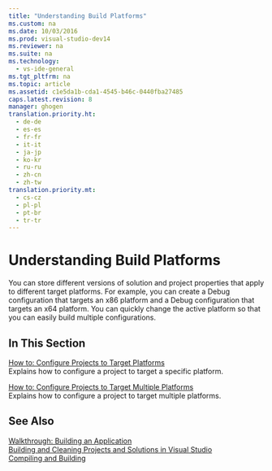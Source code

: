 ```yaml
---
title: "Understanding Build Platforms"
ms.custom: na
ms.date: 10/03/2016
ms.prod: visual-studio-dev14
ms.reviewer: na
ms.suite: na
ms.technology: 
  - vs-ide-general
ms.tgt_pltfrm: na
ms.topic: article
ms.assetid: c1e5da1b-cda1-4545-b46c-0440fba27485
caps.latest.revision: 8
manager: ghogen
translation.priority.ht: 
  - de-de
  - es-es
  - fr-fr
  - it-it
  - ja-jp
  - ko-kr
  - ru-ru
  - zh-cn
  - zh-tw
translation.priority.mt: 
  - cs-cz
  - pl-pl
  - pt-br
  - tr-tr
---
```

# Understanding Build Platforms
You can store different versions of solution and project properties that apply to different target platforms. For example, you can create a Debug configuration that targets an x86 platform and a Debug configuration that targets an x64 platform. You can quickly change the active platform so that you can easily build multiple configurations.  
  
## In This Section  
 [How to: Configure Projects to Target Platforms](../VS_IDE/How-to--Configure-Projects-to-Target-Platforms.md)  
 Explains how to configure a project to target a specific platform.  
  
 [How to: Configure Projects to Target Multiple Platforms](../VS_IDE/How-to--Configure-Projects-to-Target-Multiple-Platforms.md)  
 Explains how to configure a project to target multiple platforms.  
  
## See Also  
 [Walkthrough: Building an Application](../VS_IDE/Walkthrough--Building-an-Application.md)   
 [Building and Cleaning Projects and Solutions in Visual Studio](../VS_IDE/Building-and-Cleaning-Projects-and-Solutions-in-Visual-Studio.md)   
 [Compiling and Building](../VS_IDE/Compiling-and-Building-in-Visual-Studio.md)